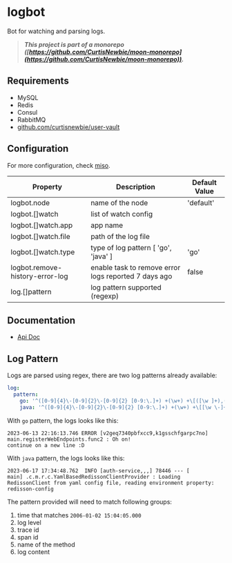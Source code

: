 # logbot

Bot for watching and parsing logs.

> **_This project is part of a monorepo ([https://github.com/CurtisNewbie/moon-monorepo](https://github.com/CurtisNewbie/moon-monorepo))._**

## Requirements

- MySQL
- Redis
- Consul
- RabbitMQ
- [github.com/curtisnewbie/user-vault](https://github.com/curtisnewbie/user-vault)

## Configuration

For more configuration, check [miso](https://github.com/CurtisNewbie/miso).

| Property                        | Description                                                                                                                                    | Default Value |
| ------------------------------- | ---------------------------------------------------------------------------------------------------------------------------------------------- | ------------- |
| logbot.node                     | name of the node                                                                                                                               | 'default'     |
| logbot.[]watch                  | list of watch config                                                                                                                           |               |
| logbot.[]watch.app              | app name                                                                                                                                       |               |
| logbot.[]watch.file             | path of the log file                                                                                                                           |               |
| logbot.[]watch.type             | type of log pattern [ 'go', 'java' ]                                                                                                           | 'go'          |
| logbot.remove-history-error-log | enable task to remove error logs reported 7 days ago                                                                                           | false         |
| log.[]pattern                   | log pattern supported (regexp)                                                                                                                 |               |

## Documentation

- [Api Doc](./doc/api.md)

## Log Pattern

Logs are parsed using regex, there are two log patterns already available:

```yaml
log:
  pattern:
    go: '^([0-9]{4}\-[0-9]{2}\-[0-9]{2} [0-9:\.]+) +(\w+) +\[([\w ]+),([\w ]+)\] ([\w\.]+) +: *((?s).*)'
    java: '^([0-9]{4}\-[0-9]{2}\-[0-9]{2} [0-9:\.]+) +(\w+) +\[[\w \-]+,([\w ]*),([\w ]*),[\w ]*\] [\w\.]+ \-\-\- \[[\w\- ]+\] ([\w\-\.]+) +: *((?s).*)'
```

With `go` pattern, the logs looks like this:

```log
2023-06-13 22:16:13.746 ERROR [v2geq7340pbfxcc9,k1gsschfgarpc7no] main.registerWebEndpoints.func2 : Oh on!
continue on a new line :D
```

With `java` pattern, the logs looks like this:

```log
2023-06-17 17:34:48.762  INFO [auth-service,,,] 78446 --- [           main] .c.m.r.c.YamlBasedRedissonClientProvider : Loading RedissonClient from yaml config file, reading environment property: redisson-config
```

The pattern provided will need to match following groups:

1. time that matches `2006-01-02 15:04:05.000`
2. log level
3. trace id
4. span id
5. name of the method
6. log content
